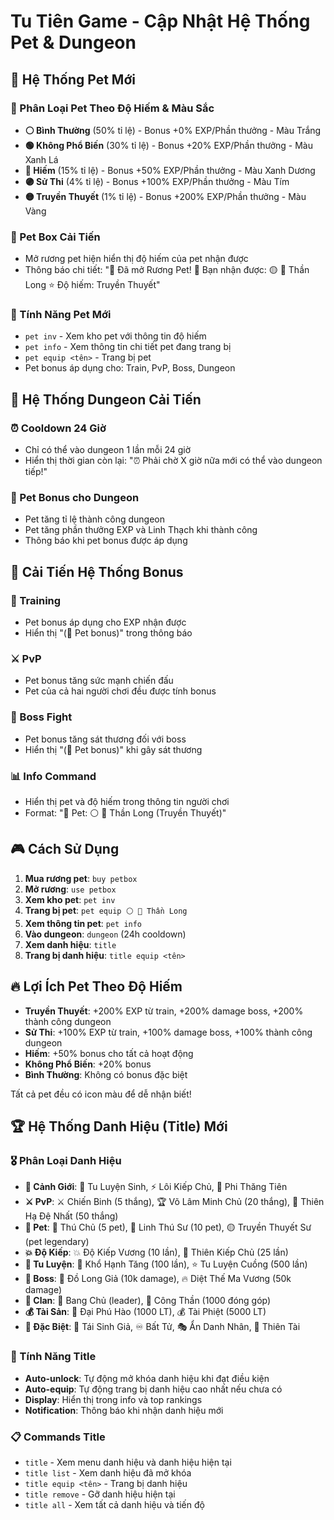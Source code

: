 # Tu Tiên Game - Cập Nhật Hệ Thống Pet & Dungeon

## 🐾 Hệ Thống Pet Mới

### 🌟 Phân Loại Pet Theo Độ Hiếm & Màu Sắc
- **⚪ Bình Thường** (50% tỉ lệ) - Bonus +0% EXP/Phần thưởng - Màu Trắng
- **🟢 Không Phổ Biến** (30% tỉ lệ) - Bonus +20% EXP/Phần thưởng - Màu Xanh Lá
- **🔵 Hiếm** (15% tỉ lệ) - Bonus +50% EXP/Phần thưởng - Màu Xanh Dương
- **🟣 Sử Thi** (4% tỉ lệ) - Bonus +100% EXP/Phần thưởng - Màu Tím
- **🟡 Truyền Thuyết** (1% tỉ lệ) - Bonus +200% EXP/Phần thưởng - Màu Vàng

### 🎁 Pet Box Cải Tiến
- Mở rương pet hiện hiển thị độ hiếm của pet nhận được
- Thông báo chi tiết: "🎁 Đã mở Rương Pet! 🐾 Bạn nhận được: 🟡 🌟 Thần Long ⭐ Độ hiếm: Truyền Thuyết"

### 🔧 Tính Năng Pet Mới
- `pet inv` - Xem kho pet với thông tin độ hiếm
- `pet info` - Xem thông tin chi tiết pet đang trang bị
- `pet equip <tên>` - Trang bị pet
- Pet bonus áp dụng cho: Train, PvP, Boss, Dungeon

## 🏰 Hệ Thống Dungeon Cải Tiến

### ⏰ Cooldown 24 Giờ
- Chỉ có thể vào dungeon 1 lần mỗi 24 giờ
- Hiển thị thời gian còn lại: "⏰ Phải chờ X giờ nữa mới có thể vào dungeon tiếp!"

### 🐾 Pet Bonus cho Dungeon
- Pet tăng tỉ lệ thành công dungeon
- Pet tăng phần thưởng EXP và Linh Thạch khi thành công
- Thông báo khi pet bonus được áp dụng

## 💪 Cải Tiến Hệ Thống Bonus

### 🧘 Training
- Pet bonus áp dụng cho EXP nhận được
- Hiển thị "(🐾 Pet bonus)" trong thông báo

### ⚔️ PvP
- Pet bonus tăng sức mạnh chiến đấu
- Pet của cả hai người chơi đều được tính bonus

### 🐲 Boss Fight
- Pet bonus tăng sát thương đối với boss
- Hiển thị "(🐾 Pet bonus)" khi gây sát thương

### 📊 Info Command
- Hiển thị pet và độ hiếm trong thông tin người chơi
- Format: "🐾 Pet: ⚪ 🌟 Thần Long (Truyền Thuyết)"

## 🎮 Cách Sử Dụng

1. **Mua rương pet**: `buy petbox`
2. **Mở rương**: `use petbox` 
3. **Xem kho pet**: `pet inv`
4. **Trang bị pet**: `pet equip ⚪ 🌟 Thần Long`
5. **Xem thông tin pet**: `pet info`
6. **Vào dungeon**: `dungeon` (24h cooldown)
7. **Xem danh hiệu**: `title`
8. **Trang bị danh hiệu**: `title equip <tên>`

## 🔥 Lợi Ích Pet Theo Độ Hiếm

- **Truyền Thuyết**: +200% EXP từ train, +200% damage boss, +200% thành công dungeon
- **Sử Thi**: +100% EXP từ train, +100% damage boss, +100% thành công dungeon  
- **Hiếm**: +50% bonus cho tất cả hoạt động
- **Không Phổ Biến**: +20% bonus
- **Bình Thường**: Không có bonus đặc biệt

Tất cả pet đều có icon màu để dễ nhận biết!

## 🏆 Hệ Thống Danh Hiệu (Title) Mới

### 🎖️ Phân Loại Danh Hiệu
- **🌟 Cảnh Giới**: 🌱 Tu Luyện Sinh, ⚡ Lôi Kiếp Chủ, 🌟 Phi Thăng Tiên
- **⚔️ PvP**: ⚔️ Chiến Binh (5 thắng), 🏆 Võ Lâm Minh Chủ (20 thắng), 👑 Thiên Hạ Đệ Nhất (50 thắng)
- **🐾 Pet**: 🐾 Thú Chủ (5 pet), 🦄 Linh Thú Sư (10 pet), 🟡 Truyền Thuyết Sư (pet legendary)
- **💥 Độ Kiếp**: 💥 Độ Kiếp Vương (10 lần), 🌈 Thiên Kiếp Chủ (25 lần)
- **🧘 Tu Luyện**: 🧘 Khổ Hạnh Tăng (100 lần), ⭐ Tu Luyện Cuồng (500 lần)
- **🐉 Boss**: 🐉 Đồ Long Giả (10k damage), 🔥 Diệt Thế Ma Vương (50k damage)
- **🏯 Clan**: 🏯 Bang Chủ (leader), 🎯 Công Thần (1000 đóng góp)
- **💰 Tài Sản**: 💎 Đại Phú Hào (1000 LT), 💰 Tài Phiệt (5000 LT)
- **🌟 Đặc Biệt**: 🔄 Tái Sinh Giả, ♾️ Bất Tử, 🎭 Ẩn Danh Nhân, 🌟 Thiên Tài

### 🎯 Tính Năng Title
- **Auto-unlock**: Tự động mở khóa danh hiệu khi đạt điều kiện
- **Auto-equip**: Tự động trang bị danh hiệu cao nhất nếu chưa có
- **Display**: Hiển thị trong info và top rankings
- **Notification**: Thông báo khi nhận danh hiệu mới

### 📋 Commands Title
- `title` - Xem menu danh hiệu và danh hiệu hiện tại
- `title list` - Xem danh hiệu đã mở khóa
- `title equip <tên>` - Trang bị danh hiệu
- `title remove` - Gỡ danh hiệu hiện tại
- `title all` - Xem tất cả danh hiệu và tiến độ